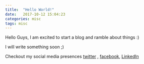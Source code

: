 ```yaml
---
title:  "Hello World!"
date:   2017-10-12 15:04:23
categories: misc
tags: misc
---
```


Hello Guys, 
I am excited to start a blog and ramble about things :)

I will write something soon ;)

Checkout my social media presences [twitter] , [facebook], [LinkedIn]

[twitter]:      http://twitter.com/knsankar
[facebook]:   https://fb.com/navaneethasankar
[LinkedIn]: https://linkedin.com/in/navaneethasankar